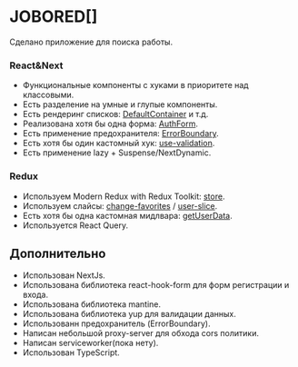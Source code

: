 # JOBORED[]

Сделано приложение для поиска работы.

### React&Next

-   Функциональные компоненты c хуками в приоритете над классовыми.
-   Есть разделение на умные и глупые компоненты.
-   Есть рендеринг списков: [DefaultContainer](https://github.com/Barnied99/Jobored/blob/main/src/components/common/component/ui/DefaultContainer/index.tsx) и т.д.
-   Реализована хотя бы одна форма: [AuthForm](https://github.com/Barnied99/Jobored/blob/main/src/components/auth/api/localauth/index.tsx).
-   Есть применение предохранителя: [ErrorBoundary](https://github.com/Barnied99/Jobored/blob/main/src/components/ErrorBoundary/ErrorBoundary.tsx).
-   Есть хотя бы один кастомный хук: [use-validation](https://github.com/Barnied99/Jobored/blob/main/src/utills/use-validation.ts).
-   Есть применение lazy + Suspense/NextDynamic.

### Redux

-   Используем Modern Redux with Redux Toolkit: [store](https://github.com/Barnied99/Jobored/blob/main/src/store/store/store.ts).
-   Используем слайсы: [change-favorites](https://github.com/Barnied99/Jobored/blob/main/src/store/slice/change-favorite.ts) / 
[user-slice](https://github.com/Barnied99/Jobored/blob/main/src/store/slice/user-slice.ts).
-   Есть хотя бы одна кастомная мидлвара: [getUserData](https://github.com/Barnied99/Jobored/blob/main/src/store/store/getUserData.ts).
-   Используется React Query.

## Дополнительно
- Использован NextJs.
- Использована библиотека react-hook-form для форм регистрации и входа.
- Использована библиотека mantine.
- Использована библиотека yup для валидации данных.
- Использованн предохранитель (ErrorBoundary).
- Написан небольшой proxy-server для обхода cors политики.
- Написан serviceworker(пока нету).
- Использован TypeScript.



